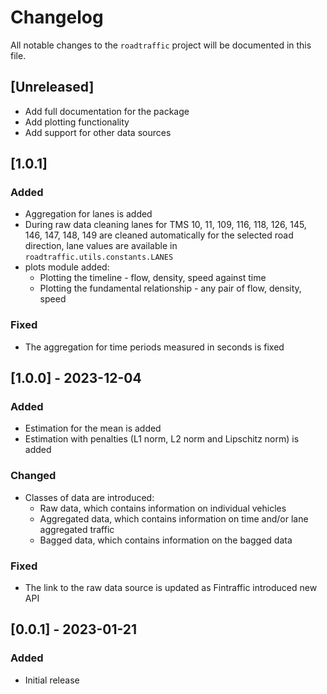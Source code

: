 # Changelog

All notable changes to the `roadtraffic` project will be documented in this file.

## [Unreleased]

- Add full documentation for the package
- Add plotting functionality
- Add support for other data sources

## [1.0.1]

### Added

- Aggregation for lanes is added
- During raw data cleaning lanes for TMS 10, 11, 109, 116, 118, 126, 145, 146, 147, 148, 149 are cleaned automatically
  for the selected road direction, lane values are available in `roadtraffic.utils.constants.LANES`
- plots module added:
    - Plotting the timeline - flow, density, speed against time
    - Plotting the fundamental relationship - any pair of flow, density, speed

### Fixed

- The aggregation for time periods measured in seconds is fixed

## [1.0.0] - 2023-12-04

### Added

- Estimation for the mean is added
- Estimation with penalties (L1 norm, L2 norm and Lipschitz norm) is added

### Changed

- Classes of data are introduced:
    - Raw data, which contains information on individual vehicles
    - Aggregated data, which contains information on time and/or lane aggregated traffic
    - Bagged data, which contains information on the bagged data

### Fixed

- The link to the raw data source is updated as Fintraffic introduced new API

## [0.0.1] - 2023-01-21

### Added

- Initial release